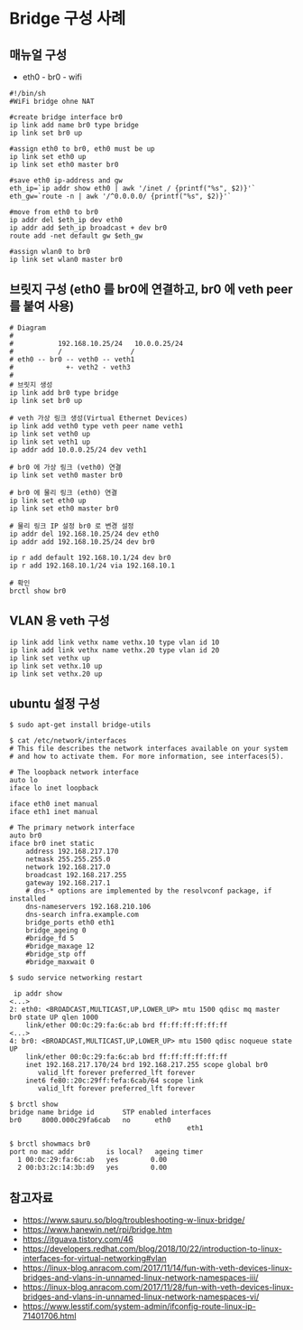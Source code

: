 # Bridge 구성 사례


## 매뉴얼 구성
- eth0 - br0 - wifi 
```
#!/bin/sh
#WiFi bridge ohne NAT

#create bridge interface br0
ip link add name br0 type bridge
ip link set br0 up

#assign eth0 to br0, eth0 must be up
ip link set eth0 up
ip link set eth0 master br0

#save eth0 ip-address and gw
eth_ip=`ip addr show eth0 | awk '/inet / {printf("%s", $2)}'`
eth_gw=`route -n | awk '/^0.0.0.0/ {printf("%s", $2)}'`

#move from eth0 to br0
ip addr del $eth_ip dev eth0
ip addr add $eth_ip broadcast + dev br0
route add -net default gw $eth_gw

#assign wlan0 to br0
ip link set wlan0 master br0
```
## 브릿지 구성 (eth0 를 br0에 연결하고, br0 에 veth peer 를 붙여 사용)
```
# Diagram
#
#           192.168.10.25/24   10.0.0.25/24
#           /                 /  
# eth0 -- br0 -- veth0 -- veth1
#             +- veth2 - veth3
#
# 브릿지 생성
ip link add br0 type bridge
ip link set br0 up

# veth 가상 링크 생성(Virtual Ethernet Devices) 
ip link add veth0 type veth peer name veth1
ip link set veth0 up
ip link set veth1 up
ip addr add 10.0.0.25/24 dev veth1

# br0 에 가상 링크 (veth0) 연결
ip link set veth0 master br0

# br0 에 물리 링크 (eth0) 연결
ip link set eth0 up
ip link set eth0 master br0

# 물리 링크 IP 설정 br0 로 변경 설정
ip addr del 192.168.10.25/24 dev eth0
ip addr add 192.168.10.25/24 dev br0

ip r add default 192.168.10.1/24 dev br0
ip r add 192.168.10.1/24 via 192.168.10.1

# 확인
brctl show br0
```
## VLAN 용 veth 구성
```
ip link add link vethx name vethx.10 type vlan id 10
ip link add link vethx name vethx.20 type vlan id 20
ip link set vethx up
ip link set vethx.10 up
ip link set vethx.20 up
```
## ubuntu 설정 구성
```
$ sudo apt-get install bridge-utils

$ cat /etc/network/interfaces
# This file describes the network interfaces available on your system
# and how to activate them. For more information, see interfaces(5).

# The loopback network interface
auto lo
iface lo inet loopback

iface eth0 inet manual
iface eth1 inet manual

# The primary network interface
auto br0
iface br0 inet static
	address 192.168.217.170
	netmask 255.255.255.0
	network 192.168.217.0
	broadcast 192.168.217.255
	gateway 192.168.217.1
	# dns-* options are implemented by the resolvconf package, if installed
	dns-nameservers 192.168.210.106
	dns-search infra.example.com
	bridge_ports eth0 eth1
	bridge_ageing 0
	#bridge_fd 5
	#bridge_maxage 12
	#bridge_stp off
	#bridge_maxwait 0

$ sudo service networking restart

 ip addr show
<...>
2: eth0: <BROADCAST,MULTICAST,UP,LOWER_UP> mtu 1500 qdisc mq master br0 state UP qlen 1000
    link/ether 00:0c:29:fa:6c:ab brd ff:ff:ff:ff:ff:ff
<...>
4: br0: <BROADCAST,MULTICAST,UP,LOWER_UP> mtu 1500 qdisc noqueue state UP 
    link/ether 00:0c:29:fa:6c:ab brd ff:ff:ff:ff:ff:ff
    inet 192.168.217.170/24 brd 192.168.217.255 scope global br0
       valid_lft forever preferred_lft forever
    inet6 fe80::20c:29ff:fefa:6cab/64 scope link 
       valid_lft forever preferred_lft forever
       
$ brctl show
bridge name	bridge id		STP enabled	interfaces
br0		8000.000c29fa6cab	no		eth0
							                eth1
                              
$ brctl showmacs br0
port no	mac addr		is local?	ageing timer
  1	00:0c:29:fa:6c:ab	yes		   0.00
  2	00:b3:2c:14:3b:d9	yes		   0.00              
```

## 참고자료
- https://www.sauru.so/blog/troubleshooting-w-linux-bridge/
- https://www.hanewin.net/rpi/bridge.htm
- https://itguava.tistory.com/46
- https://developers.redhat.com/blog/2018/10/22/introduction-to-linux-interfaces-for-virtual-networking#vlan
- https://linux-blog.anracom.com/2017/11/14/fun-with-veth-devices-linux-bridges-and-vlans-in-unnamed-linux-network-namespaces-iii/
- https://linux-blog.anracom.com/2017/11/28/fun-with-veth-devices-linux-bridges-and-vlans-in-unnamed-linux-network-namespaces-vi/
- https://www.lesstif.com/system-admin/ifconfig-route-linux-ip-71401706.html
